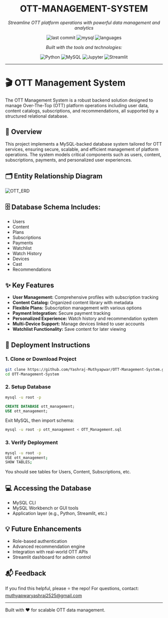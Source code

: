 <h1 align="center">OTT-MANAGEMENT-SYSTEM</h1>

<p align="center"><i>Streamline OTT platform operations with powerful data management and analytics</i></p>

<p align="center">
  <img src="https://img.shields.io/badge/last%20commit-today-blue" alt="last commit">
  <img src="https://img.shields.io/badge/mysql-100%25-yellowgreen" alt="mysql">
  <img src="https://img.shields.io/badge/languages-1-blue" alt="languages">
</p>

<p align="center"><i>Built with the tools and technologies:</i></p>

<p align="center">
  <img src="https://img.shields.io/badge/Python-3776AB?logo=python&logoColor=white" alt="Python">
  <img src="https://img.shields.io/badge/MySQL-4479A1?logo=mysql&logoColor=white" alt="MySQL">
  <img src="https://img.shields.io/badge/Jupyter-F37626?logo=jupyter&logoColor=white" alt="Jupyter">
  <img src="https://img.shields.io/badge/Streamlit-FF4B4B?logo=streamlit&logoColor=white" alt="Streamlit">
</p>

---

# 🎬 OTT Management System

The OTT Management System is a robust backend solution designed to manage Over-The-Top (OTT) platform operations including user data, content catalogs, subscriptions, and recommendations, all supported by a structured relational database.

## 📖 Overview

This project implements a MySQL-backed database system tailored for OTT services, ensuring secure, scalable, and efficient management of platform operations. The system models critical components such as users, content, subscriptions, payments, and personalized user experiences.

## 🗂 Entity Relationship Diagram

![OTT_ERD](https://github.com/Yashraj-Muthyapwar/OTT-Management-System/assets/76719689/7984f1b7-3951-49ba-86ab-6c6039964983)

## 🗄 Database Schema Includes:
- Users
- Content
- Plans
- Subscriptions
- Payments
- Watchlist
- Watch History
- Devices
- Cast
- Recommendations

## ✨ Key Features
- **User Management:** Comprehensive profiles with subscription tracking
- **Content Catalog:** Organized content library with metadata
- **Flexible Plans:** Subscription management with various options
- **Payment Integration:** Secure payment tracking
- **Personalized Experience:** Watch history and recommendation system
- **Multi-Device Support:** Manage devices linked to user accounts
- **Watchlist Functionality:** Save content for later viewing

## 🚀 Deployment Instructions

### 1. Clone or Download Project
```bash
git clone https://github.com/Yashraj-Muthyapwar/OTT-Management-System.git
cd OTT-Management-System
```

### 2. Setup Database
```bash
mysql -u root -p
```
```sql
CREATE DATABASE ott_management;
USE ott_management;
```
Exit MySQL, then import schema:
```bash
mysql -u root -p ott_management < OTT_Management.sql
```

### 3. Verify Deployment
```bash
mysql -u root -p
USE ott_management;
SHOW TABLES;
```
You should see tables for Users, Content, Subscriptions, etc.

## 💻 Accessing the Database
- MySQL CLI
- MySQL Workbench or GUI tools
- Application layer (e.g., Python, Streamlit, etc.)

## 💡 Future Enhancements
- Role-based authentication
- Advanced recommendation engine
- Integration with real-world OTT APIs
- Streamlit dashboard for admin control

## 📬 Feedback
If you find this helpful, please ⭐ the repo! For questions, contact: muthyapwaryashraj2525@gmail.com

---
Built with ❤️ for scalable OTT data management.
